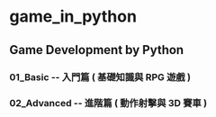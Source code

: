 # game_in_python
## Game Development by Python
### 01_Basic       -- 入門篇 ( 基礎知識與 RPG 遊戲 )
### 02_Advanced    -- 進階篇 ( 動作射擊與 3D 賽車 )
